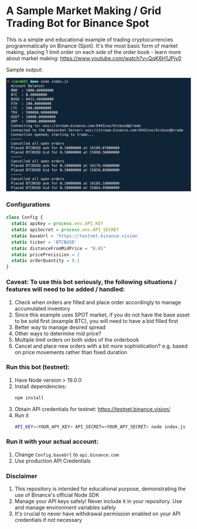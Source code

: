 # A Sample Market Making / Grid Trading Bot for Binance Spot

This is a simple and educational example of trading cryptocurrencies programmatically on Binance (Spot). It's the most basic form of market making, placing 1 limit order on each side of the order book - learn more about market making: https://www.youtube.com/watch?v=QqK6H1JPjv0

Sample output:

![output](/assets/output.png)

### Configurations
```js
class Config {
  static apiKey = process.env.API_KEY
  static apiSecret = process.env.API_SECRET
  static baseUrl = 'https://testnet.binance.vision'
  static ticker = 'BTCBUSD'
  static distanceFromMidPrice = "0.01"
  static pricePrecisiion = 2
  static orderQuantity = 0.1
}
```

### Caveat: To use this bot seriously, the following situations / features will need to be added / handled:

1. Check when orders are filled and place order accordingly to manage accumulated inventory
2. Since this example uses SPOT market, if you do not have the base asset to be sold first (example BTC), you will need to have a bid filled first
3. Better way to manage desired spread
4. Other ways to determine mid price?
5. Multiple limit orders on both sides of the orderbook
6. Cancel and place new orders with a bit more sophistication? e.g. based on price movements rather than fixed duration

### Run this bot (testnet):
1. Have Node version > 19.0.0
2. Install dependencies:
    ```sh
    npm install
    ```
3. Obtain API credentials for testnet: https://testnet.binance.vision/
4. Run it
    ```sh
    API_KEY=<YOUR_APY_KEY> API_SECRET=<YOUR_APY_SECRET> node index.js
    ```

### Run it with your actual account:
1. Change `Config.baseUrl` to `api.binance.com`
2. Use production API Credentials

### Disclaimer
1. This repository is intended for educational purpose, demonstrating the use of Binance's official Node SDK
2. Manage your API keys safely! Never include it in your repository. Use and manage environment variables safely
3. It's crucial to never have withdrawal permission enabled on your API credentials if not necessary